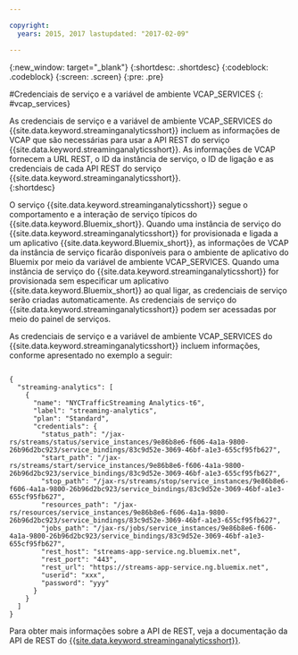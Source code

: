 ```yaml
---

copyright:
  years: 2015, 2017 lastupdated: "2017-02-09"

---
```


<!-- Attribute definitions --> 
{:new_window: target="_blank"}
{:shortdesc: .shortdesc}
{:codeblock: .codeblock}
{:screen: .screen}
{:pre: .pre}

#Credenciais de serviço e a variável de ambiente VCAP_SERVICES
{: #vcap_services}

As credenciais de serviço e a variável de ambiente VCAP_SERVICES do {{site.data.keyword.streaminganalyticsshort}} incluem as informações de VCAP que são
necessárias para usar a API REST do serviço {{site.data.keyword.streaminganalyticsshort}}. As informações de VCAP fornecem a URL REST, o ID da instância de
serviço, o ID de ligação e as credenciais de cada API REST do serviço {{site.data.keyword.streaminganalyticsshort}}.  
{:shortdesc}


O serviço {{site.data.keyword.streaminganalyticsshort}} segue o comportamento e a interação de serviço típicos do
{{site.data.keyword.Bluemix_short}}. Quando uma instância de serviço do {{site.data.keyword.streaminganalyticsshort}} for
provisionada e ligada a um aplicativo {{site.data.keyword.Bluemix_short}}, as informações de VCAP da instância de serviço ficarão disponíveis para o ambiente de
aplicativo do Bluemix por meio da variável de ambiente VCAP_SERVICES. Quando uma instância de serviço do {{site.data.keyword.streaminganalyticsshort}} for
provisionada sem especificar um aplicativo {{site.data.keyword.Bluemix_short}} ao qual ligar, as credenciais de serviço serão criadas automaticamente. As
credenciais de serviço do {{site.data.keyword.streaminganalyticsshort}} podem ser acessadas por meio do painel de serviços.


As credenciais de serviço e a variável de ambiente VCAP_SERVICES do {{site.data.keyword.streaminganalyticsshort}} incluem informações, conforme
apresentado no exemplo a seguir:

<pre><code>
{
  "streaming-analytics": [
    {
      "name": "NYCTrafficStreaming Analytics-t6",
      "label": "streaming-analytics",
      "plan": "Standard",
      "credentials": {
        "status_path": "/jax-rs/streams/status/service_instances/9e86b8e6-f606-4a1a-9800-26b96d2bc923/service_bindings/83c9d52e-3069-46bf-a1e3-655cf95fb627",
        "start_path": "/jax-rs/streams/start/service_instances/9e86b8e6-f606-4a1a-9800-26b96d2bc923/service_bindings/83c9d52e-3069-46bf-a1e3-655cf95fb627",
        "stop_path": "/jax-rs/streams/stop/service_instances/9e86b8e6-f606-4a1a-9800-26b96d2bc923/service_bindings/83c9d52e-3069-46bf-a1e3-655cf95fb627",
        "resources_path": "/jax-rs/resources/service_instances/9e86b8e6-f606-4a1a-9800-26b96d2bc923/service_bindings/83c9d52e-3069-46bf-a1e3-655cf95fb627",
        "jobs_path": "/jax-rs/jobs/service_instances/9e86b8e6-f606-4a1a-9800-26b96d2bc923/service_bindings/83c9d52e-3069-46bf-a1e3-655cf95fb627",
        "rest_host": "streams-app-service.ng.bluemix.net",
        "rest_port": "443",
        "rest_url": "https://streams-app-service.ng.bluemix.net",
        "userid": "xxx",
        "password": "yyy"
      }
    }
  ]
}	  
</code></pre>

Para obter mais informações sobre a API de REST, veja a documentação da API de REST do
[{{site.data.keyword.streaminganalyticsshort}}](https://console.ng.bluemix.net/apidocs/220). 
